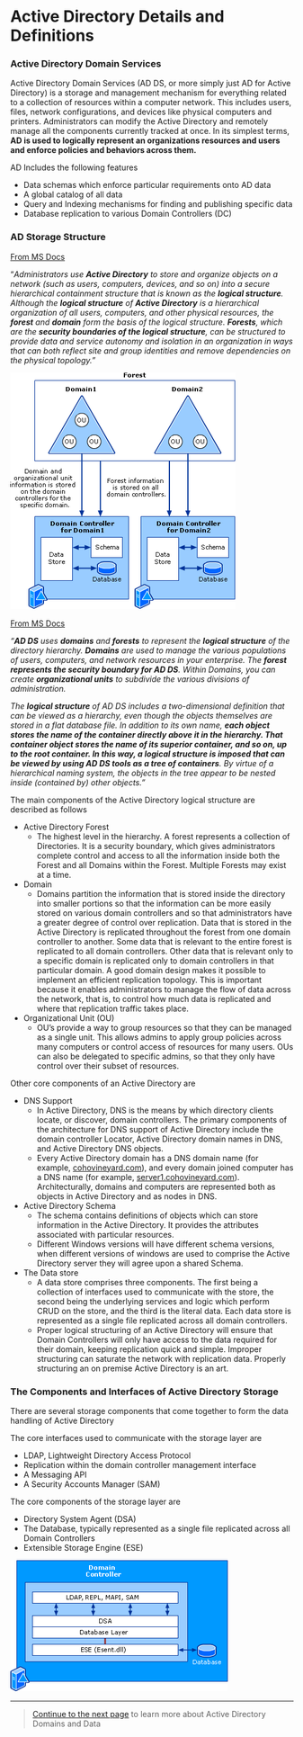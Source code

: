 # Active Directory Details and Definitions 

### Active Directory Domain Services

Active Directory Domain Services (AD DS, or more simply just AD for Active Directory) is a storage and management
mechanism for everything related to a collection of resources within a computer network. This includes users, files,
network configurations, and devices like physical computers and printers. Administrators can modify the Active Directory
and remotely manage all the components currently tracked at once. In its simplest terms, **AD is used to logically
represent an organizations resources and users and enforce policies and behaviors across them.**

AD Includes the following features

- Data schemas which enforce particular requirements onto AD data
- A global catalog of all data
- Query and Indexing mechanisms for finding and publishing specific data
- Database replication to various Domain Controllers (DC)

### AD Storage Structure

[From MS Docs](https://learn.microsoft.com/en-us/previous-versions/windows/it-pro/windows-server-2003/cc759186(v=ws.10))

“*Administrators use **Active Directory** to store and organize objects on a network (such as users, computers,
devices, and so on) into a secure hierarchical containment structure that is known as the **logical structure**.
Although the **logical structure** of **Active Directory** is a hierarchical organization of all users, computers,
and other physical resources, the **forest** and **domain** form the basis of the logical structure. **Forests**,
which are the **security boundaries of the logical structure**, can be structured to provide data and service autonomy
and isolation in an organization in ways that can both reflect site and group identities and remove dependencies on the
physical topology.”*

![OU Stands for ‘Organizational Unit’](../media/Untitled.png)


[From MS Docs](https://learn.microsoft.com/en-us/previous-versions/windows/it-pro/windows-server-2003/cc780036(v=ws.10)#structure-and-storage-technologies)

*“**AD DS** uses **domains** and **forests** to represent the **logical structure** of the directory hierarchy.
**Domains** are used to manage the various populations of users, computers, and network resources in your enterprise.
The **forest represents the security boundary for AD DS**. Within Domains, you can create **organizational units** to
subdivide the various divisions of administration.*

*The **logical structure** of AD DS includes a two-dimensional definition that can be viewed as a hierarchy, even though
the objects themselves are stored in a flat database file. In addition to its own name, **each object stores the name of
the container directly above it in the hierarchy. That container object stores the name of its superior container,
and so on, up to the root container. In this way, a logical structure is imposed that can be viewed by using AD DS tools
as a tree of containers**. By virtue of a hierarchical naming system, the objects in the tree appear to be nested inside
(contained by) other objects.”*

The main components of the Active Directory logical structure are described as follows

- Active Directory Forest
    - The highest level in the hierarchy. A forest represents a collection of Directories. It is a security boundary, 
    which gives administrators complete control and access to all the information inside both the Forest and all
    Domains within the Forest. Multiple Forests may exist at a time.
- Domain
    - Domains partition the information that is stored inside the directory into smaller portions so that the
  information can be more easily stored on various domain controllers and so that administrators have a greater
  degree of control over replication. Data that is stored in the Active Directory is replicated throughout the forest from
  one domain controller to another. Some data that is relevant to the entire forest is replicated to all domain
  controllers. Other data that is relevant only to a specific domain is replicated only to domain controllers in
  that particular domain. A good domain design makes it possible to implement an efficient replication topology.
  This is important because it enables administrators to manage the flow of data across the network, that is, to
  control how much data is replicated and where that replication traffic takes place.
- Organizational Unit (OU)
    - OU’s provide a way to group resources so that they can be managed as a single unit. This allows admins to apply
group policies across many computers or control access of resources for many users. OUs can also be delegated to 
specific admins, so that they only have control over their subset of resources.

Other core components of an Active Directory are

- DNS Support
    - In Active Directory, DNS is the means by which directory clients locate, or discover, domain controllers. 
      The primary components of the architecture for DNS support of Active Directory include the domain controller
      Locator, Active Directory domain names in DNS, and Active Directory DNS objects.
    - Every Active Directory domain has a DNS domain name (for example, [cohovineyard.com](http://cohovineyard.com/)),
      and every domain joined computer has a DNS name (for example, 
      [server1.cohovineyard.com](http://server1.cohovineyard.com/)). Architecturally, domains and computers are
      represented both as objects in Active Directory and as nodes in DNS.
- Active Directory Schema
    - The schema contains definitions of objects which can store information in the Active Directory. It provides the 
      attributes associated with particular resources.
    - Different Windows versions will have different schema versions, when different versions of windows are used to 
      comprise the Active Directory server they will agree upon a shared Schema.
- The Data store
    - A data store comprises three components. The first being a collection of interfaces used to communicate with the
      store, the second being the underlying services and logic which perform CRUD on the store, and the third is the
      literal data. Each data store is represented as a single file replicated across all domain controllers.
    - Proper logical structuring of an Active Directory will ensure that Domain Controllers will only have access to the
      data required for their domain, keeping replication quick and simple. Improper structuring can saturate the
      network with replication data. Properly structuring an on premise Active Directory is an art.

### The Components and Interfaces of Active Directory Storage

There are several storage components that come together to form the data handling of Active Directory

The core interfaces used to communicate with the storage layer are

- LDAP, Lightweight Directory Access Protocol
- Replication within the domain controller management interface
- A Messaging API
- A Security Accounts Manager (SAM)

The core components of the storage layer are

- Directory System Agent (DSA)
- The Database, typically represented as a single file replicated across all Domain Controllers
- Extensible Storage Engine (ESE)

![Data Store Architecture](../media/Untitled%201.png)

---

> [Continue to the next page](02-active-directory-domains-data-accounts-and-controllers.md) to learn more about Active Directory Domains and Data
